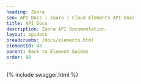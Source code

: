 ```yaml
---
heading: Zuora
seo: API Docs | Zuora | Cloud Elements API Docs
title: API Docs
description: Zuora API Documentation.
layout: apidocs
breadcrumbs: /docs/elements.html
elementId: 43
parent: Back to Element Guides
order: 90
---
```


{% include swagger.html %}
